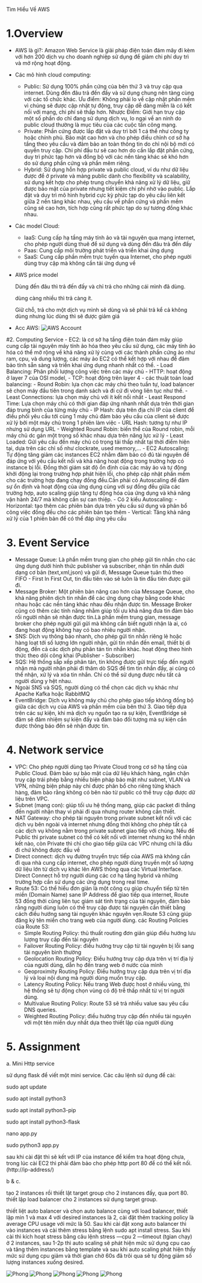 Tìm Hiểu Về AWS

# 1.Overview

- AWS là gì?: Amazon Web Service là giải pháp điện toán đám mây đi kèm với hơn 200 dịch vụ cho doanh nghiệp sử dụng để giảm chi phí duy trì và mở rộng hoạt động.
- Các mô hình cloud computing:
    - Public: Sử dụng 100% phần cứng của bên thứ 3 và truy cập qua internet. Dùng đến đâu trả đến đấy và sử dụng chung nên tàng cùng với các tổ chức khác. Ưu điểm: Không phải lo về cập nhật phần mềm vì chúng sẽ được cập nhật tự động, truy cập dễ dàng miễn là có kết nối với mạng, chi phí sẽ thấp hơn. Nhược Điểm: Giới hạn truy cập một số phần do chỉ đang sử dụng dịch vụ, lo ngại về an ninh do public cloud thường là mục tiêu của các cuộc tấn công mạng.
    - Private: Phần cứng được lắp đặt và duy trì bởi 1 cá thể như công ty hoặc chính phủ. Bảo mật cao hơn và cho phép điều chỉnh cơ sở hạ tầng theo yêu cầu và đảm bảo an toàn thông tin do chỉ nội bộ mới có quyền truy cập. Chi phí đầu tư sẽ cao hơn do cần lắp đặt phần cứng, duy trì phức tạp hơn và đồng bộ với các nền tảng khác sẽ khó hơn do sử dụng phần cứng và phần mêm riêng.
    - Hybrid: Sử dụng hỗn hợp private và public cloud, ví du như dữ liệu được để ở private và mảng public dành cho flexibility và scalability, sử dụng kết hợp cho phép trung chuyển khả năng xử lý dữ liệu, giữ được bảo mật của private nhưng tiết kiệm chi phí nhờ vào public. Lắp đặt và duy trì mô hình hybrid cực kỳ phức tạp do yêu cầu liên kết giữa 2 nền tảng khác nhau, yêu cầu về phần cứng và phần mềm cũng sẽ cao hơn, tích hợp cũng rất phức tạp do sự tương đồng khác nhau.
- Các model Cloud:
    - IaaS: Cung cấp hạ tầng máy tính ảo và tài nguyên qua mạng internet, cho phép người dùng thuê để sử dụng và dùng đến đâu trả đến đấy
    - Paas: Cung cấp môi trường phát triển và triển khai ứng dụng
    - SaaS: Cung cấp phần mềm trực tuyến qua Internet, cho phép người dùng truy cập mà không cần tải ứng dụng về
- AWS price model
    
    Dùng đến đâu thì trả đến đấy và chỉ trả cho những cái mình đã dùng.
    
    dùng càng nhiều thì trả càng ít. 
    
    Giữ chỗ, trả cho một dịch vụ mình sẽ dùng và sẽ phải trả kể cả không dùng nhưng lúc dùng thì sẽ được giảm giá 
    
- Acc AWS:
![AWS Account](images/Proof.png)

#2. Computing Service
    - EC2: là cơ sở hạ tầng điện toán đám mây giúp cung cấp tài nguyên máy tính ảo hóa theo yêu cầu sử dụng, các máy tính ảo hóa có thể mở rộng về khả năng xử lý cùng với các thành phần cứng ảo như ram, cpu, và dung lượng, các máy ảo EC2 có thể kết hợp với nhau để đảm bảo tính sẵn sàng và triển khai ứng dụng nhanh nhất có thể.
    - Load Balancing: Phân phối lượng công việc trên các máy chủ
        - HTTP: hoạt động ở layer 7 của OSI model,
        - TCP: hoạt động trên layer 4
        - các thuật toán load balancing:
            - Round Robin: lựa chọn các máy chủ theo tuần tự, load balancer sẽ chọn máy đầu tiên trong danh sách và đi cứ đi vòng liên tục như thế.
            - Least Connections: lựa chọn máy chủ với ít kết nối nhất
            - Least Respond Time: Lựa chọn máy chủ có thời gian đáp ứng nhanh nhất dựa trên thời gian đáp trung bình của từng máy chủ
            - IP Hash: dựa trên địa chỉ IP của client để điều phối yêu cầu tới cùng 1 máy chủ đảm bảo yêu cầu của client sẽ được xử lý bởi một máy chủ trong 1 phiên làm việc
            - URL Hash: tương tự như IP nhưng sử dụng URL
            - Weighted Round Robin: biến thể của Round robin, mỗi máy chủ dc gán một trọng số khác nhau dựa trên năng lực xử lý
            - Least Loaded: Gửi yêu cầu đến máy chủ có trọng tải thấp nhất tại thời điểm hiện tại, dựa trên các chỉ số như clockrate, used memory,…
    - EC2 Autoscaling: Tự động tăng giảm các instances EC2 nhẳm đảm bảo có đủ tài nguyên để đáp ứng với yêu cầu kết nối và khả năng hoạt động trong trường hợp có instance bị lỗi. Đồng thời giám sát độ ổn định của các máy ảo và tự động khởi động lại trong trường hợp phát hiện lỗi, cho phép cập nhật phần mềm cho các trường hợp đang chạy đồng đều.Cần phải có Autoscaling để đảm sự ổn định và hoạt động của ứng dụng cùng với sự đồng đều giữa các trường hợp, auto scaling giúp tăng tự động hóa của ứng dụng và khả năng vận hành 24/7 mà không cần sự can thiệp.
        - Có 2 kiểu Autoscaling:
            - Horizontal: tạo thêm các phiên bản dựa trên yêu cầu sử dụng và phân bổ công việc đồng đều cho các phiên bản tạo thêm
            - Vertical: Tăng khả năng xử lý của 1 phiên bản để có thể đáp ứng yêu cầu
# 3. Event Service
- Message Queue: Là phần mềm trung gian cho phép gửi tin nhắn cho các ứng dụng dưới hình thức publisher và subscriber, nhận tin nhắn dưới dạng cơ bản (text,xml,json) và gửi đi, Message Queue tuân thủ theo FIFO - First In First Out, tin đầu tiên vào sẽ luôn là tin đầu tiên được gửi đi.
- Message Broker: Một phiên bản nâng cao hơn của Message Queue, cho khả năng phiên dịch tin nhắn để các ứng dụng chạy bằng code khác nhau hoặc các nền tảng khác nhau đều nhận được tin. Message Broker cũng có thêm các tính năng nhằm giúp tối ưu khả năng đưa tin đảm bảo rồi người nhận sẽ nhận được tin.Là phần mềm trung gian, message broker cho phép người gửi gửi mà không cần biết người nhận là ai, có đang hoạt động không hay có bao nhiêu người nhận.
- SNS: Dịch vụ thông báo nhanh, cho phép gửi tin nhắn riêng lẻ hoặc hàng loạt tới số lượng lớn người nhận, gửi tin nhắn đến email, thiết bị di động, đến cả các dịch phụ phân tán tin nhắn khác. hoạt động theo hình thức theo dõi công khai (Publisher - Subscriber)
- SQS: Hệ thống sắp xếp phân tán, tin không được gửi trực tiếp đến người nhận mà người nhận phải đi thăm dò SQS để tìm tin nhắn đấy, ai cũng có thể nhận, xử lý và xóa tin nhắn. Chỉ có thể sử dụng được nếu tất cả người dùng y hệt nhau.
- Ngoài SNS và SQS, người dùng có thể chọn các dịch vụ khác như Apache Kafka hoặc RabbitMQ
- EventBridge: Dịch vụ không máy chủ cho phép giao tiếp không đồng bộ giữa các dịch vụ của AWS và phần mềm của bên thứ 3. Giao tiếp dựa trên các sự kiện, khi mà dịch vụ nguồn tạo ra sự kiện, EventBridge sẽ đảm sẽ đảm nhiệm sự kiện đấy và đảm bảo đối tượng mà sự kiện cần được thông báo đến sẽ nhận được tin.
# 4. Network service
- VPC: Cho phép người dùng tạo Private Cloud trong cơ sở hạ tầng của Public Cloud. Đảm bảo sự bảo mật của dữ liệu khách hàng, ngăn chặn truy cập trái phép bằng nhiều biện pháp bảo mật như subnet, VLAN và VPN, những biện pháp này chỉ được phân bổ cho riêng từng khách hàng, đảm bảo rằng không có bên nào từ public có thể truy cập được dữ liệu trên VPC.
- Subnet (mạng con): giúp tối ưu hệ thống mạng, giúp các packet đi thẳng đến người nhận thay vì phải đi qua nhưng router không cần thiết.
- NAT Gateway: cho phép tài nguyên trong private subnet kết nối với các dịch vụ bên ngoài và internet nhưng đồng thời không cho phép tất cả các dịch vụ không nằm trong private subnet giao tiếp với chúng. Nếu để Public thì private subnet có thể có kết nối với internet nhưng ko thể nhận kết nào, còn Private thì chỉ cho giao tiếp giữa các VPC nhưng chỉ là đầu đi chứ không được đầu về
- Direct connect: dịch vụ đường truyển trực tiếp của AWS mà không cần đi qua nhà cung cấp internet, cho phép người dùng truyền một số lượng dữ liệu lớn từ dịch vụ khác lên AWS thông qua các Virtual Interface. Direct Connect hỗ trợ người dùng các cơ hạ tầng hybrid và những trường hợp cần sử dụng các ứng dụng trong real time.
- Route 53: Có thể hiểu đơn giản là một công cụ giúp chuyển tiếp từ tên miền (Domain Name) sane IP Address để giao tiếp qua internet, Route 53 đồng thời cũng liên tục giám sát tình trạng của tài nguyên, đảm bảo rằng người dùng luôn có thể truy cập được tài nguyên cần thiết bằng cách điều hướng sang tài nguyên khác nguyên vẹn.Route 53 cũng giúp đăng ký tên miền cho trang web của người dùng. các Routing Policies của Route 53:
    - Simple Routing Policy: thủ thuất routing đơn giản giúp điều hướng lưu lượng truy cấp đến tài nguyên
    - Failover Routing Policy: điều hướng truy cập từ tài nguyên bị lỗi sang tài nguyên bình thường
    - Geolocation Routing Policy: Điều hướng truy cập dựa trên vị trí địa lý của người dùng, dẫn họ đến trang web ở nước của mình
    - Geoproximity Routing Policy: Điều hướng truy cập dựa trên vị trí địa lý và loại nội dung mà người dùng muốn truy cập.
    - Latency Routing Policy: Nếu trang Web được host ở nhiều vùng, thì hệ thống sẽ tự động chọn vùng có độ trễ thấp nhất từ vị trí người dùng.
    - Multivalue Routing Policy: Route 53 sẽ trả nhiều value sau yêu cầu DNS queries.
    - Weighted Routing Policy: điều hướng truy cập đến nhiều tài nguyên với một tên miền duy nhất dựa theo thiết lập của người dùng
# 5. Assignment

a. Mini Http service

sử dụng flask để viết một mini service. Các câu lệnh sử dụng để cài:

sudo apt update

sudo apt install python3

sudo apt install python3-pip

sudo apt install python3-flask

nano app.py

sudo python3 app.py

sau khi cài đặt thì sẽ kết với IP của instance để kiểm tra hoạt động chưa, trong lúc cài EC2 thì phải đảm bảo cho phép http port 80 để có thể kết nối. (http://ip-address/)

b & c.

tạo 2 instances rồi thiết lật target group cho 2 instances đấy, qua port 80. thiết lập load balancer cho 2 instances sử dụng target group.

thiết liệt auto balancer và chọn auto balance cùng với load balancer, thiết lập min 1 và max 4 với desired instances là 2, cài đặt thêm tracking policy là average CPU usage với mức là 50. Sau khi cài đặt xong auto balancer thì vào instances và cài thêm stress bằng lệnh sudo apt install stress. Sau khi cài thì kích hoạt stress bằng câu lệnh stress —cpu 2 —timeout (tgian chạy) ở 2 instances, sau 1-2p thì auto scaling sẽ phát hiện mức sử dụng cpu cao và tăng thêm instances bằng template và sau khi auto scaling phát hiện thấy mức sử dụng cpu giảm và thời gian chờ 60s đã trôi qua sẽ tự động giảm số lượng instances xuống desired.

![Phong](images/Work11.png)
![Phong](images/Work12.png)
![Phong](images/Work13.png)
![Phong](images/Work14.png)
![Phong](images/Work15.png)

